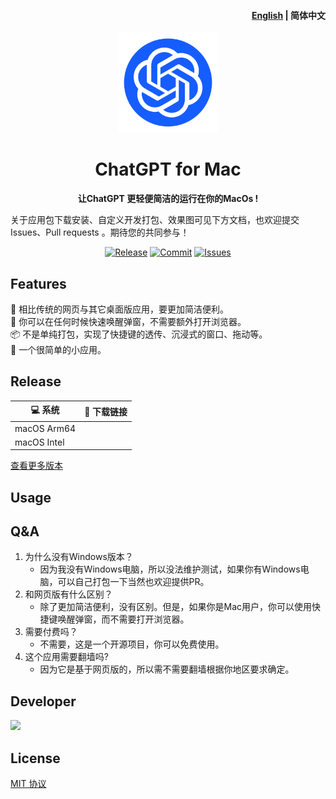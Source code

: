 <h4 align="right"><a href="https://github.com/LIjiAngChen8/ChatGPT-Mac/README.md">English</a> | <strong>简体中文</strong></h4>
<p align="center">
    <img src="./docs/white.png" width="160" />
</p>
<h1 align="center">ChatGPT for Mac</h1>
<p align="center"><strong>让ChatGPT 更轻便简洁的运行在你的MacOs 
!</strong></p>

关于应用包下载安装、自定义开发打包、效果图可见下方文档，也欢迎提交Issues、Pull requests
。期待您的共同参与！

<div align="center"> 
    <a href="https://github.com/LIjiAngChen8/ChatGPT-Mac/releases" target="_blank">
    <img alt="Release" src="https://img.shields.io/github/release/LIjiAngChen8/ChatGPT-Mac"></a>
    <a href="https://github.com/LIjiAngChen8/ChatGPT-Mac/commits" target="_blank">
    <img alt="Commit" src="https://img.shields.io/github/commit-activity/m/LIjiAngChen8/ChatGPT-Mac"></a>
    <a href="https://github.com/LIjiAngChen8/ChatGPT-Mac/issues" target="_blank">
    <img alt="Issues" src="https://img.shields.io/github/issues/LIjiAngChen8/ChatGPT-Mac"></a>
</div>

## Features

🎐 相比传统的网页与其它桌面版应用，要更加简洁便利。  
🚀 你可以在任何时候快速唤醒弹窗，不需要额外打开浏览器。  
📦 不是单纯打包，实现了快捷键的透传、沉浸式的窗口、拖动等。  
👻 一个很简单的小应用。

## Release

| 💻 系统         |  🔗 下载链接            |
|----------------|----------------------|
| macOS Arm64    |      |
| macOS Intel    |      |

[查看更多版本](https://github.com/LIjiAngChen8/ChatGPT-Mac/releases)

## Usage


## Q&A
1. 为什么没有Windows版本？
    - 因为我没有Windows电脑，所以没法维护测试，如果你有Windows电脑，可以自己打包一下当然也欢迎提供PR。
2. 和网页版有什么区别？
    - 除了更加简洁便利，没有区别。但是，如果你是Mac用户，你可以使用快捷键唤醒弹窗，而不需要打开浏览器。
3. 需要付费吗？
    - 不需要，这是一个开源项目，你可以免费使用。
4. 这个应用需要翻墙吗?
    - 因为它是基于网页版的，所以需不需要翻墙根据你地区要求确定。


## Developer
<a href="https://github.com/LIjiAngChen8/ChatGPT-Mac/graphs/contributors"><img src="https://contrib.rocks/image?repo=LIjiAngChen8/ChatGPT-Mac" />
</a>
## License
[MIT 协议](./LICENSE)

